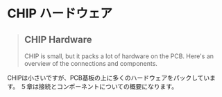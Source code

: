 # CHIP ハードウェア
> ## CHIP Hardware
> CHIP is small, but it packs a lot of hardware on the PCB.
> Here's an overview of the connections and components.

CHIPは小さいですが、PCB基板の上に多くのハードウェアをパックしています。 
５章は接続とコンポーネントについての概要になります。

